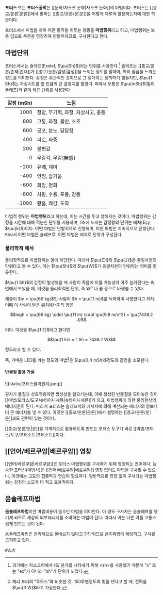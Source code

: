 **포터스** 또는 **포터스공학**은 [[문화/자소크 문화|자소크 문화]]의 마법이다. 포터스는 [[종교/운론|운론]]에서 말하는 [[종교/운론/운|운]]을 어떻게 다루어 활용하는지에 대한 학문이다.

포터스에서 마법을 하여 어떤 동작을 이루는 행동을 **마법행위**라고 하고, 마법행위는 보통 입으로 주문을 영창하여 만들어지므로, 구사한다고 한다.

## 마법단위

포터스에서는 숄레프(Exolef, $\pu{Sh}$)라는 단위를 사용한다.[^1] 숄레프는 [[종교/운론/존재|존재]]가 [[종교/운론/감정|감정]]을 느끼는 정도를 말하며, 특히 슬픔을 느끼는 정도를 의미한다. 감정은 주관적인 것이므로 그 절대치는 정의하기 힘들지만, $\pu{1 Sh}$는 자살시도를 할 만큼의 큰 감정치를 말한다. 따라서 보통은 $\pu{mSh}$(밀리숄레프)와 같이 작은 단위를 사용한다

| 감정 (mSh) | 느낌                    |
| -------: | --------------------- |
|     1000 | 절망, 무기력, 좌절, 자살사고, 충동 |
|      800 | 고통, 좌절, 불안, 초조        |
|      600 | 공포, 분노, 답답함           |
|      400 | 피로, 짜증                |
|      200 | 불편감                   |
|        0 | 무감각, 무감(無感)           |
|     -200 | 유쾌, 재미                |
|     -400 | 안정, 즐거움               |
|     -600 | 희망, 평화                |
|     -800 | 사랑, 수용, 포용, 감동        |
|    -1000 | 황홀, 쾌감, 도착            |


마법적 행위는 **마법행위**라고 하는데, 이는 시간을 두고 행해지는 것이다. 마법행위는 감정을 시간에 대해 적분한 단위를 사용하며, 1초에 느끼는 감정량의 단위는 에처(Eçy, $\pu{E}$)이다. 어떤 마법은 단발적으로 진행되며, 어떤 마법은 지속적으로 진행된다. 따라서 어떤 마법은 숄레프로, 어떤 마법은 에처로 단위가 구성된다.

### 물리학적 해석

물리학적으로 마법행위는 일에 해당한다. 따라서 $\pu{E}$와 $\pu{J}$은 동일차원의 단위라고 볼 수 있다. 이는 $\pu{Sh}$와 $\pu{W}$가 동일차원의 단위라는 의미를 함유한다.

$\pu{1 Sh}$의 감정이 발생했을 때 사람이 죽음에 이를 가능성이 아주 높아진다는 측면에서 보았을 때, 이것을 물리학적인 단위, 즉 와트나 줄 등으로 바꿔볼 수 있다.

체중이 $m = \pu{69 kg}$인 사람이 $h = \pu{11 m}$를 낙하하여 사망한다고 하자. 이때 이 사람이 받은 위치에너지의 양은 

$$mgh = \pu{69 kg} \cdot \pu{11 m} \cdot \pu{9.8 m/s^2} = \pu{7438.2 J}$$

이다. 이것을 $\pu{1 E}$라고 한다면

$$\pu{1 E/s = 1 Sh = 7438.2 W}$$

정도라고 할 수 있다.

즉, 가벼운 LED를 켜는 정도의 마법[^2]은 $\pu{0.4 mSh}$정도의 감정을 소모한다.

#### 반물질 활용 가설

![[static/포터스물리원리.jpeg]]

광자가 물질과 상호작용하면 쌍생성을 일으키는데, 이때 생성된 반물질을 모아놓은 것이 [[마법/포터스/도구/슈타이니세뮤|슈타이니세뮤]]가 되고, 마법행위에 의한 물리현상의 에너지원이 된다. 따라서 포터스는 숄레프치와 에처치에 의해 계산되는 에너지의 양보다 더 큰 에너지를 낼 수 있다. 이것은 [[종교/운론|운론]]에서 설명하는 [[종교/운론/운|운]]과도 관련이 있는 것이다.

[[종교/운론/운|운]]을 기계적으로 활용하도록 만드는 포터스 도구가 바로 [[마법/포터스/도구/포터소트|포터소트]]이다.

## [[언어/베르쿠암|베르쿠암]] 영창

[[언어/베르쿠암|베르쿠암]]은 포터스 마법행위를 구사하기 위해 영창되는 언어이다. 능숙한 포터신(마법사)은 [[언어/베르쿠암|베르쿠암]] 영창 없이도 마법을 구사할 수 있으나, 이것에는 고도의 집중력과 연습이 필요하다. 일반적으로 영창 없이 구사되는 마법행위는 감정의 소모가 더 적고 효율적이다.

## 음숄레프마법

**음숄레프마법**이란 마법비용이 음수인 마법을 의미한다. 이 경우 구사자는 음숄레프를 챙기게 되므로 세상의 외부에너지를 소비하는 마법이 된다. 따라서 이는 다른 이를 고통스럽게 만드는 것이 된다.

음숄레프마법은 윤리적으로 올바르지 않다고 판단되므로 금지마법에 해당하고, 구사를 금지하고 있다.

[^1]: 과거에는 자소크어에서 /S/ 음가를 나타내기 위해 \<sh>를 사용했기 때문에 "x" 또는 "ex"가 아니라 "sh"가 단위가 되었다.

[^2]: 해리 포터의 “루모스”와 비슷한 것. 150루멘정도의 빛을 낸다고 할 때, 전력을 $\pu{3 W}$라고 가정한다.

#스치 